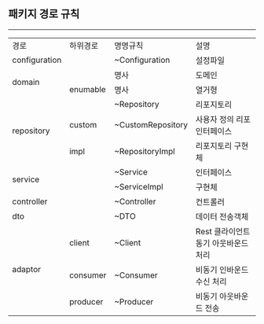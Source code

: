 ## 패키지 경로 규칙

---

<table>
  <tr>
    <td>경로</td>
    <td>하위경로</td>
    <td>명명규칙</td>
    <td>설명</td>
  </tr>

  <tr>
    <td>configuration</td>
    <td></td>
    <td>~Configuration</td>
    <td>설정파일</td>
  </tr>
  <tr>
    <td rowspan="2">domain</td>
    <td></td>
    <td>명사</td>
    <td>도메인</td>
  </tr>
  <tr>
    <td>enumable</td>
    <td>명사</td>
    <td>열거형</td>
  </tr>
  <tr>
    <td rowspan="3">repository</td>
    <td></td>
    <td>~Repository</td>
    <td>리포지토리</td>
  </tr>
  <tr>
    <td>custom</td>
    <td>~CustomRepository</td>
    <td>사용자 정의 리포 인터페이스</td>
  </tr>
  <tr>
    <td>impl</td>
    <td>~RepositoryImpl</td>
    <td>리포지토리 구현체</td>
  </tr>
  <tr>
    <td rowspan="2">service</td>
    <td></td>
    <td>~Service</td>
    <td>인터페이스</td>
  </tr>
  <tr>
    <td></td>
    <td>~ServiceImpl</td>
    <td>구현체</td>
  </tr>
  <tr>
    <td>controller</td>
    <td></td>
    <td>~Controller</td>
    <td>컨트롤러</td>
  </tr>
  <tr>
    <td>dto</td>
    <td></td>
    <td>~DTO</td>
    <td>데이터 전송객체</td>
  </tr>
  <tr>
    <td rowspan="3">adaptor</td>
    <td>client</td>
    <td>~Client</td>
    <td>Rest 클라이언트 동기 아웃바운드 처리</td>
  </tr>
  <tr>
    <td>consumer</td>
    <td>~Consumer</td>
    <td>비동기 인바운드 수신 처리</td>
  </tr>
  <tr>
    <td>producer</td>
    <td>~Producer</td>
    <td>비동기 아웃바운드 전송</td>
  </tr>
</table>
